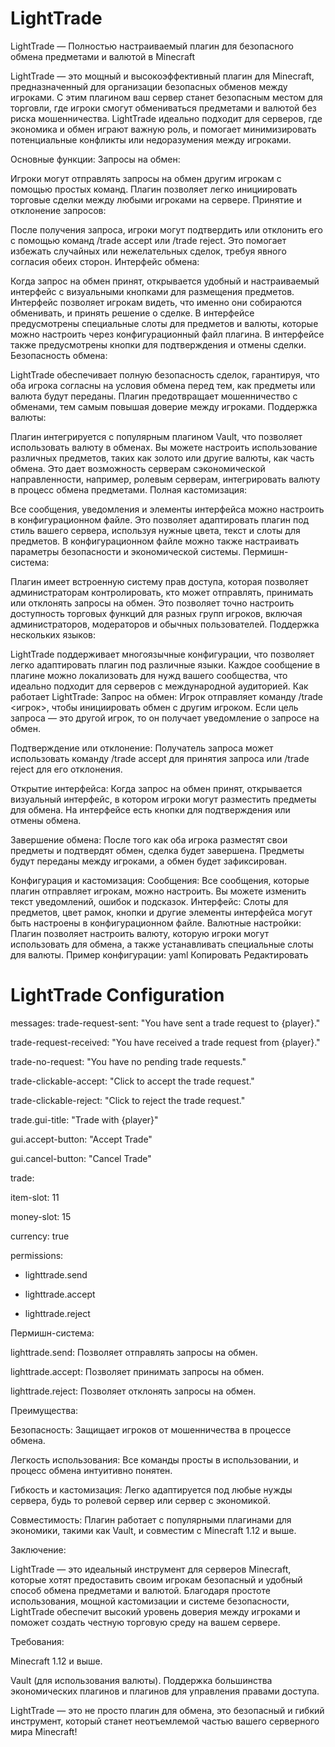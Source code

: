 # LightTrade
LightTrade — Полностью настраиваемый плагин для безопасного обмена предметами и валютой в Minecraft

LightTrade — это мощный и высокоэффективный плагин для Minecraft, предназначенный для организации безопасных обменов между игроками. С этим плагином ваш сервер станет безопасным местом для торговли, где игроки смогут обмениваться предметами и валютой без риска мошенничества. LightTrade идеально подходит для серверов, где экономика и обмен играют важную роль, и помогает минимизировать потенциальные конфликты или недоразумения между игроками.

Основные функции:
Запросы на обмен:

Игроки могут отправлять запросы на обмен другим игрокам с помощью простых команд.
Плагин позволяет легко инициировать торговые сделки между любыми игроками на сервере.
Принятие и отклонение запросов:

После получения запроса, игроки могут подтвердить или отклонить его с помощью команд /trade accept или /trade reject.
Это помогает избежать случайных или нежелательных сделок, требуя явного согласия обеих сторон.
Интерфейс обмена:

Когда запрос на обмен принят, открывается удобный и настраиваемый интерфейс с визуальными кнопками для размещения предметов.
Интерфейс позволяет игрокам видеть, что именно они собираются обменивать, и принять решение о сделке.
В интерфейсе предусмотрены специальные слоты для предметов и валюты, которые можно настроить через конфигурационный файл плагина.
В интерфейсе также предусмотрены кнопки для подтверждения и отмены сделки.
Безопасность обмена:

LightTrade обеспечивает полную безопасность сделок, гарантируя, что оба игрока согласны на условия обмена перед тем, как предметы или валюта будут переданы.
Плагин предотвращает мошенничество с обменами, тем самым повышая доверие между игроками.
Поддержка валюты:

Плагин интегрируется с популярным плагином Vault, что позволяет использовать валюту в обменах.
Вы можете настроить использование различных предметов, таких как золото или другие валюты, как часть обмена.
Это дает возможность серверам сэкономической направленности, например, ролевым серверам, интегрировать валюту в процесс обмена предметами.
Полная кастомизация:

Все сообщения, уведомления и элементы интерфейса можно настроить в конфигурационном файле.
Это позволяет адаптировать плагин под стиль вашего сервера, используя нужные цвета, текст и слоты для предметов.
В конфигурационном файле можно также настраивать параметры безопасности и экономической системы.
Пермишн-система:

Плагин имеет встроенную систему прав доступа, которая позволяет администраторам контролировать, кто может отправлять, принимать или отклонять запросы на обмен.
Это позволяет точно настроить доступность торговых функций для разных групп игроков, включая администраторов, модераторов и обычных пользователей.
Поддержка нескольких языков:

LightTrade поддерживает многоязычные конфигурации, что позволяет легко адаптировать плагин под различные языки.
Каждое сообщение в плагине можно локализовать для нужд вашего сообщества, что идеально подходит для серверов с международной аудиторией.
Как работает LightTrade:
Запрос на обмен: Игрок отправляет команду /trade <игрок>, чтобы инициировать обмен с другим игроком. Если цель запроса — это другой игрок, то он получает уведомление о запросе на обмен.

Подтверждение или отклонение: Получатель запроса может использовать команду /trade accept для принятия запроса или /trade reject для его отклонения.

Открытие интерфейса: Когда запрос на обмен принят, открывается визуальный интерфейс, в котором игроки могут разместить предметы для обмена. На интерфейсе есть кнопки для подтверждения или отмены обмена.

Завершение обмена: После того как оба игрока разместят свои предметы и подтвердят обмен, сделка будет завершена. Предметы будут переданы между игроками, а обмен будет зафиксирован.

Конфигурация и кастомизация:
Сообщения: Все сообщения, которые плагин отправляет игрокам, можно настроить. Вы можете изменить текст уведомлений, ошибок и подсказок.
Интерфейс: Слоты для предметов, цвет рамок, кнопки и другие элементы интерфейса могут быть настроены в конфигурационном файле.
Валютные настройки: Плагин позволяет настроить валюту, которую игроки могут использовать для обмена, а также устанавливать специальные слоты для валюты.
Пример конфигурации:
yaml
Копировать
Редактировать
# LightTrade Configuration

messages:
 trade-request-sent: "You have sent a trade request to {player}."

 trade-request-received: "You have received a trade request from {player}."
  
  trade-no-request: "You have no pending trade requests."
  
  trade-clickable-accept: "Click to accept the trade request."
 
  trade-clickable-reject: "Click to reject the trade request."
  
  trade.gui-title: "Trade with {player}"
  
  gui.accept-button: "Accept Trade"
 
  gui.cancel-button: "Cancel Trade"


trade:
 
  item-slot: 11
  
  money-slot: 15
 
  currency: true


permissions:
 
  - lighttrade.send
 
  - lighttrade.accept
 
  - lighttrade.reject

Пермишн-система:

lighttrade.send: Позволяет отправлять запросы на обмен.

lighttrade.accept: Позволяет принимать запросы на обмен.

lighttrade.reject: Позволяет отклонять запросы на обмен.

Преимущества:

Безопасность: Защищает игроков от мошенничества в процессе обмена.

Легкость использования: Все команды просты в использовании, и процесс обмена интуитивно понятен.

Гибкость и кастомизация: Легко адаптируется под любые нужды сервера, будь то ролевой сервер или сервер с экономикой.

Совместимость: Плагин работает с популярными плагинами для экономики, такими как Vault, и совместим с Minecraft 1.12 и выше.


Заключение:


LightTrade — это идеальный инструмент для серверов Minecraft, которые хотят предоставить своим игрокам безопасный и удобный способ обмена предметами и валютой. Благодаря простоте использования, мощной кастомизации и системе безопасности, LightTrade обеспечит высокий уровень доверия между игроками и поможет создать честную торговую среду на вашем сервере.


Требования:

Minecraft 1.12 и выше.

Vault (для использования валюты).
Поддержка большинства экономических плагинов и плагинов для управления правами доступа.

LightTrade — это не просто плагин для обмена, это безопасный и гибкий инструмент, который станет неотъемлемой частью вашего серверного мира Minecraft!
